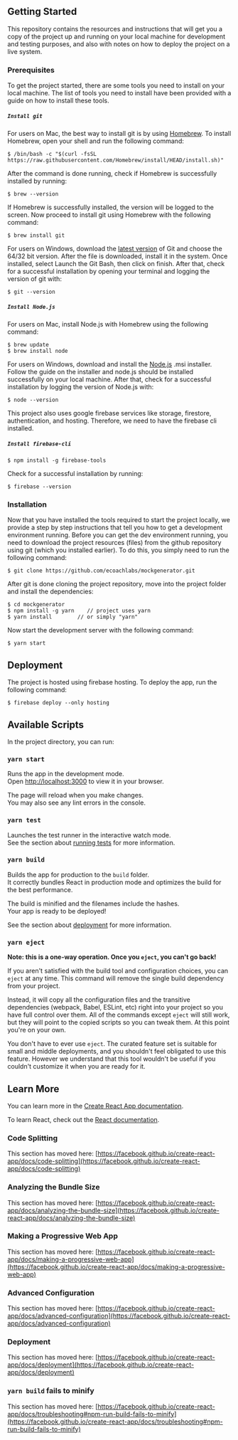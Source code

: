 ## Getting Started

This repository contains the resources and instructions that will get you a copy of the project up and running on your local machine for development and testing purposes, and also with notes on how to deploy the project on a live system.

### Prerequisites

To get the project started, there are some tools you need to install on your local machine. The list of tools you need to install have been provided with a guide on how to install these tools.

##### `Install git`

For users on Mac, the best way to install git is by using [Homebrew](https://brew.sh/). To install Homebrew, open your shell and run the following command:

```
$ /bin/bash -c "$(curl -fsSL https://raw.githubusercontent.com/Homebrew/install/HEAD/install.sh)"
```

After the command is done running, check if Homebrew is successfully installed by running:

```
$ brew --version
```

If Homebrew is successfully installed, the version will be logged to the screen. Now proceed to install git using Homebrew with the following command:

```
$ brew install git
```

For users on Windows, download the [latest version](https://git-scm.com/downloads) of Git and choose the 64/32 bit version. After the file is downloaded, install it in the system. Once installed, select Launch the Git Bash, then click on finish. After that, check for a successful installation by opening your terminal and logging the version of git with:

```
$ git --version
```

##### `Install Node.js`

For users on Mac, install Node.js with Homebrew using the following command:

```
$ brew update
$ brew install node
```

For users on Windows, download and install the [Node.js](https://nodejs.org/en/download/) .msi installer. Follow the guide on the installer and node.js should be installed successfully on your local machine. After that, check for a successful installation by logging the version of Node.js with:

```
$ node --version
```

This project also uses google firebase services like storage, firestore, authentication, and hosting. Therefore, we need to have the firebase cli installed.

##### `Install firebase-cli`

```
$ npm install -g firebase-tools
```

Check for a successful installation by running:

```
$ firebase --version
```

### Installation

Now that you have installed the tools required to start the project locally, we provide a step by step instructions that tell you how to get a development environment running. Before you can get the dev environment running, you need to download the project resources (files) from the github repository using git (which you installed earlier). To do this, you simply need to run the following command:

```
$ git clone https://github.com/ecoachlabs/mockgenerator.git
```

After git is done cloning the project repository, move into the project folder and install the dependencies:

```
$ cd mockgenerator
$ npm install -g yarn    // project uses yarn
$ yarn install        // or simply "yarn"
```

Now start the development server with the following command:

```
$ yarn start
```

## Deployment

The project is hosted using firebase hosting. To deploy the app, run the following command:

```
$ firebase deploy --only hosting
```

## Available Scripts

In the project directory, you can run:

### `yarn start`

Runs the app in the development mode.\
Open [http://localhost:3000](http://localhost:3000) to view it in your browser.

The page will reload when you make changes.\
You may also see any lint errors in the console.

### `yarn test`

Launches the test runner in the interactive watch mode.\
See the section about [running tests](https://facebook.github.io/create-react-app/docs/running-tests) for more information.

### `yarn build`

Builds the app for production to the `build` folder.\
It correctly bundles React in production mode and optimizes the build for the best performance.

The build is minified and the filenames include the hashes.\
Your app is ready to be deployed!

See the section about [deployment](https://facebook.github.io/create-react-app/docs/deployment) for more information.

### `yarn eject`

**Note: this is a one-way operation. Once you `eject`, you can't go back!**

If you aren't satisfied with the build tool and configuration choices, you can `eject` at any time. This command will remove the single build dependency from your project.

Instead, it will copy all the configuration files and the transitive dependencies (webpack, Babel, ESLint, etc) right into your project so you have full control over them. All of the commands except `eject` will still work, but they will point to the copied scripts so you can tweak them. At this point you're on your own.

You don't have to ever use `eject`. The curated feature set is suitable for small and middle deployments, and you shouldn't feel obligated to use this feature. However we understand that this tool wouldn't be useful if you couldn't customize it when you are ready for it.

## Learn More

You can learn more in the [Create React App documentation](https://facebook.github.io/create-react-app/docs/getting-started).

To learn React, check out the [React documentation](https://reactjs.org/).

### Code Splitting

This section has moved here: [https://facebook.github.io/create-react-app/docs/code-splitting](https://facebook.github.io/create-react-app/docs/code-splitting)

### Analyzing the Bundle Size

This section has moved here: [https://facebook.github.io/create-react-app/docs/analyzing-the-bundle-size](https://facebook.github.io/create-react-app/docs/analyzing-the-bundle-size)

### Making a Progressive Web App

This section has moved here: [https://facebook.github.io/create-react-app/docs/making-a-progressive-web-app](https://facebook.github.io/create-react-app/docs/making-a-progressive-web-app)

### Advanced Configuration

This section has moved here: [https://facebook.github.io/create-react-app/docs/advanced-configuration](https://facebook.github.io/create-react-app/docs/advanced-configuration)

### Deployment

This section has moved here: [https://facebook.github.io/create-react-app/docs/deployment](https://facebook.github.io/create-react-app/docs/deployment)

### `yarn build` fails to minify

This section has moved here: [https://facebook.github.io/create-react-app/docs/troubleshooting#npm-run-build-fails-to-minify](https://facebook.github.io/create-react-app/docs/troubleshooting#npm-run-build-fails-to-minify)
